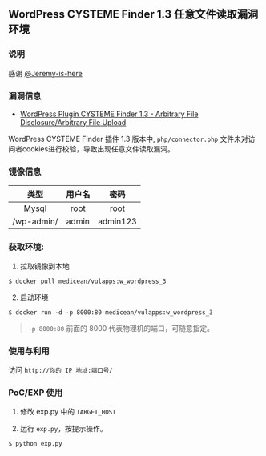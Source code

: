 ## WordPress CYSTEME Finder 1.3 任意文件读取漏洞环境

### 说明

感谢 [@Jeremy-is-here](https://github.com/Jeremy-is-here)

### 漏洞信息

 * [WordPress Plugin CYSTEME Finder 1.3 - Arbitrary File Disclosure/Arbitrary File Upload](https://www.exploit-db.com/exploits/40295/)

WordPress CYSTEME Finder 插件 1.3 版本中, `php/connector.php` 文件未对访问者cookies进行校验，导致出现任意文件读取漏洞。


### 镜像信息

类型 | 用户名 | 密码
:-:|:-:|:-:
Mysql | root | root
/wp-admin/ | admin | admin123


### 获取环境:

1. 拉取镜像到本地

 ```
$ docker pull medicean/vulapps:w_wordpress_3
 ```

2. 启动环境

 ```
$ docker run -d -p 8000:80 medicean/vulapps:w_wordpress_3
 ```

 > `-p 8000:80` 前面的 8000 代表物理机的端口，可随意指定。 

### 使用与利用

访问 `http://你的 IP 地址:端口号/`

### PoC/EXP 使用

1. 修改 exp.py 中的 `TARGET_HOST`

2. 运行 `exp.py`，按提示操作。

 ```
$ python exp.py
 ```
